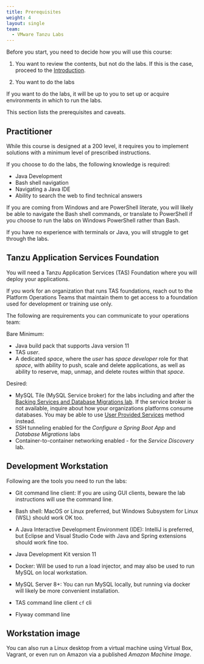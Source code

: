 ```yaml
---
title: Prerequisites
weight: 4
layout: single
team:
  - VMware Tanzu Labs
---
```


Before you start,
you need to decide how you will use this course:

1.  You want to review the contents,
    but not do the labs.
    If this is the case,
    proceed to the
    [Introduction](../intro/).

1.  You want to do the labs

If you want to do the labs,
it will be up to you to set up or acquire environments in which to
run the labs.

This section lists the prerequisites and caveats.

## Practitioner

While this course is designed at a 200 level,
it requires you to implement solutions with a minimum level of
prescribed instructions.

If you choose to do the labs,
the following knowledge is required:

- Java Development
- Bash shell navigation
- Navigating a Java IDE
- Ability to search the web to find technical answers

If you are coming from Windows and are PowerShell literate,
you will likely be able to navigate the Bash shell commands,
or translate to PowerShell if you choose to run the labs on Windows
PowerShell rather than Bash.

If you have no experience with terminals or Java,
you will struggle to get through the labs.

## Tanzu Application Services Foundation

You will need a Tanzu Application Services (TAS)
Foundation where you will deploy your applications.

If you work for an organization that runs TAS foundations,
reach out to the Platform Operations Teams that maintain them to get
access to a foundation used for development or training use only.

The following are requirements you can communicate to your operations
team:

Bare Minimum:

-   Java build pack that supports Java version 11
-   TAS *user*.
-   A dedicated *space*,
    where the *user* has *space developer* role for that *space*,
    with ability to push, scale and delete applications,
    as well as ability to reserve, map, unmap, and delete routes within
    that *space*.

Desired:

-   MySQL Tile (MySQL Service broker) for the labs including and after
    the [Backing Services and Database Migrations lab](../database-migrations/).
    If the service broker is not available,
    inquire about how your organizations platforms consume databases.
    You may be able to use
    [User Provided Services](https://docs.cloudfoundry.org/devguide/services/user-provided.html)
    method instead.
-   SSH tunneling enabled for the *Configure a Spring Boot App* and
    *Database Migrations* labs
-   Container-to-container networking enabled - for the
    *Service Discovery* lab.

## Development Workstation

Following are the tools you need to run the labs:

-   Git command line client:
    If you are using GUI clients,
    beware the lab instructions will use the command line.

-   Bash shell:
    MacOS or Linux preferred,
    but Windows Subsystem for Linux (WSL) should work OK too.

-   A Java Interactive Development Environment (IDE):
    IntelliJ is preferred, but Eclipse and Visual Studio Code with
    Java and Spring extensions should work fine too.

-   Java Development Kit version 11

-   Docker:
    Will be used to run a load injector,
    and may also be used to run MySQL on local workstation.

-   MySQL Server 8+:
    You can run MySQL locally,
    but running via docker will likely be more convenient installation.

-   TAS command line client `cf` cli

-   Flyway command line

## Workstation image

You can also run a Linux desktop from a virtual machine using
Virtual Box,
Vagrant,
or even run on Amazon via a published *Amazon Machine Image*.